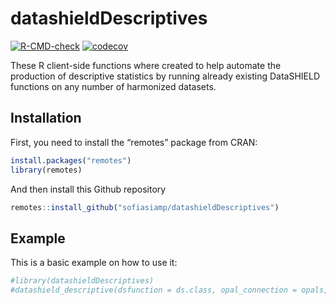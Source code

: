 
<!-- README.md is generated from README.Rmd. Please edit that file -->

# datashieldDescriptives

<!-- badges: start -->
[![R-CMD-check](https://github.com/FlorianSchw/datashieldDescriptives/actions/workflows/github-actions.yml/badge.svg)](https://github.com/FlorianSchw/datashieldDescriptives/actions/workflows/github-actions.yml)
[![codecov](https://codecov.io/gh/FlorianSchw/datashieldDescriptives/graph/badge.svg?token=338SY1AG30)](https://codecov.io/gh/FlorianSchw/datashieldDescriptives)
<!-- badges: end -->

These R client-side functions where created to help automate the
production of descriptive statistics by running already existing
DataSHIELD functions on any number of harmonized datasets.

## Installation

First, you need to install the “remotes” package from CRAN:

``` r
install.packages("remotes")
library(remotes)
```

And then install this Github repository

``` r
remotes::install_github("sofiasiamp/datashieldDescriptives")
```

## Example

This is a basic example on how to use it:

``` r
#library(datashieldDescriptives)
#datashield_descriptive(dsfunction = ds.class, opal_connection = opals, df = "D")
```
